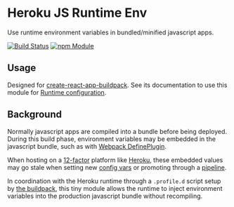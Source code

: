 Heroku JS Runtime Env
=====================
Use runtime environment variables in bundled/minified javascript apps.

[![Build Status](https://travis-ci.org/mars/heroku-js-runtime-env.svg?branch=master)](https://travis-ci.org/mars/heroku-js-runtime-env)
[![npm Module](https://img.shields.io/npm/v/@mars/heroku-js-runtime-env.svg)](https://www.npmjs.com/package/@mars/heroku-js-runtime-env)

Usage
-----

Designed for [create-react-app-buildpack](https://github.com/mars/create-react-app-buildpack). See its documentation to use this module for [Runtime configuration](https://github.com/mars/create-react-app-buildpack/README.md#environment-variables).

Background
-----------

Normally javascript apps are compiled into a bundle before being deployed. During this build phase, environment variables may be embedded in the javascript bundle, such as with [Webpack DefinePlugin](https://webpack.github.io/docs/list-of-plugins.html#defineplugin).

When hosting on a [12-factor](https://12factor.net) platform like [Heroku](https://www.heroku.com), these embedded values may go stale when setting new [config vars](https://devcenter.heroku.com/articles/config-vars) or promoting through a [pipeline](https://devcenter.heroku.com/articles/pipelines).

In coordination with the Heroku runtime through a `.profile.d` script setup by [the buildpack](https://github.com/mars/create-react-app-buildpack), this tiny module allows the runtime to inject environment variables into the production javascript bundle without recompiling.
